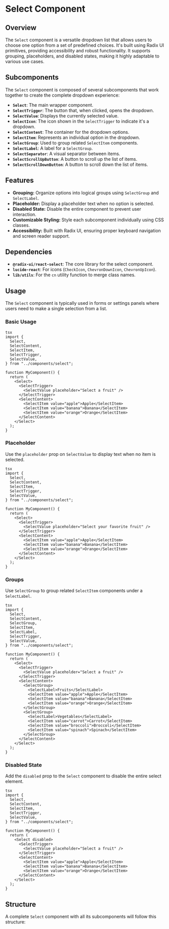# Select Component

## Overview

The `Select` component is a versatile dropdown list that allows users to choose one option from a set of predefined choices. It's built using Radix UI primitives, providing accessibility and robust functionality. It supports grouping, placeholders, and disabled states, making it highly adaptable to various use cases.

## Subcomponents

The `Select` component is composed of several subcomponents that work together to create the complete dropdown experience:

-   **`Select`**: The main wrapper component.
-   **`SelectTrigger`**: The button that, when clicked, opens the dropdown.
-   **`SelectValue`**: Displays the currently selected value.
-   **`SelectIcon`**: The icon shown in the `SelectTrigger` to indicate it's a dropdown.
-   **`SelectContent`**: The container for the dropdown options.
-   **`SelectItem`**: Represents an individual option in the dropdown.
-   **`SelectGroup`**: Used to group related `SelectItem` components.
-   **`SelectLabel`**: A label for a `SelectGroup`.
-   **`SelectSeparator`**: A visual separator between items.
-   **`SelectScrollUpButton`**: A button to scroll up the list of items.
-   **`SelectScrollDownButton`**: A button to scroll down the list of items.

## Features

-   **Grouping:** Organize options into logical groups using `SelectGroup` and `SelectLabel`.
-   **Placeholder:** Display a placeholder text when no option is selected.
-   **Disabled State:** Disable the entire component to prevent user interaction.
-   **Customizable Styling:** Style each subcomponent individually using CSS classes.
-   **Accessibility:** Built with Radix UI, ensuring proper keyboard navigation and screen reader support.

## Dependencies

-   **`@radix-ui/react-select`**: The core library for the select component.
-   **`lucide-react`**: For icons (`CheckIcon`, `ChevronDownIcon`, `ChevronUpIcon`).
-   **`lib/utils`**: For the `cn` utility function to merge class names.

## Usage

The `Select` component is typically used in forms or settings panels where users need to make a single selection from a list.

### Basic Usage
```
tsx
import {
  Select,
  SelectContent,
  SelectItem,
  SelectTrigger,
  SelectValue,
} from "../components/select";

function MyComponent() {
  return (
    <Select>
      <SelectTrigger>
        <SelectValue placeholder="Select a fruit" />
      </SelectTrigger>
      <SelectContent>
        <SelectItem value="apple">Apple</SelectItem>
        <SelectItem value="banana">Banana</SelectItem>
        <SelectItem value="orange">Orange</SelectItem>
      </SelectContent>
    </Select>
  );
}
```
### Placeholder

Use the `placeholder` prop on `SelectValue` to display text when no item is selected.
```
tsx
import {
  Select,
  SelectContent,
  SelectItem,
  SelectTrigger,
  SelectValue,
} from "../components/select";

function MyComponent() {
  return (
    <Select>
      <SelectTrigger>
        <SelectValue placeholder="Select your favorite fruit" />
      </SelectTrigger>
      <SelectContent>
        <SelectItem value="apple">Apple</SelectItem>
        <SelectItem value="banana">Banana</SelectItem>
        <SelectItem value="orange">Orange</SelectItem>
      </SelectContent>
    </Select>
  );
}
```
### Groups

Use `SelectGroup` to group related `SelectItem` components under a `SelectLabel`.
```
tsx
import {
  Select,
  SelectContent,
  SelectGroup,
  SelectItem,
  SelectLabel,
  SelectTrigger,
  SelectValue,
} from "../components/select";

function MyComponent() {
  return (
    <Select>
      <SelectTrigger>
        <SelectValue placeholder="Select a fruit" />
      </SelectTrigger>
      <SelectContent>
        <SelectGroup>
          <SelectLabel>Fruits</SelectLabel>
          <SelectItem value="apple">Apple</SelectItem>
          <SelectItem value="banana">Banana</SelectItem>
          <SelectItem value="orange">Orange</SelectItem>
        </SelectGroup>
        <SelectGroup>
          <SelectLabel>Vegetables</SelectLabel>
          <SelectItem value="carrot">Carrot</SelectItem>
          <SelectItem value="broccoli">Broccoli</SelectItem>
          <SelectItem value="spinach">Spinach</SelectItem>
        </SelectGroup>
      </SelectContent>
    </Select>
  );
}
```
### Disabled State

Add the `disabled` prop to the `Select` component to disable the entire select element.
```
tsx
import {
  Select,
  SelectContent,
  SelectItem,
  SelectTrigger,
  SelectValue,
} from "../components/select";

function MyComponent() {
  return (
    <Select disabled>
      <SelectTrigger>
        <SelectValue placeholder="Select a fruit" />
      </SelectTrigger>
      <SelectContent>
        <SelectItem value="apple">Apple</SelectItem>
        <SelectItem value="banana">Banana</SelectItem>
        <SelectItem value="orange">Orange</SelectItem>
      </SelectContent>
    </Select>
  );
}
```
## Structure

A complete `Select` component with all its subcomponents will follow this structure: